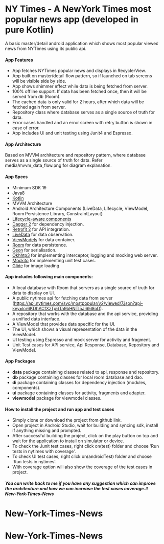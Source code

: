 # NY Times - A NewYork Times most popular news app (developed in pure Kotlin)

A basic master/detail android application which shows most popular viewed news from NYTimes using its public api.

#### App Features
* App fetches NYTimes popular news and displays in RecyclerView.
* App built on master/detail flow pattern, so if launched on tab screens will be visible side by side.
* App shows shimmer effect while data is being fetched from server.
* 100% offline support. If data has been fetched once, then it will be served from db (Room).
* The cached data is only valid for 2 hours, after which data will be fetched again from server.
* Repository class where database serves as a single source of truth for data.
* Error cases handled and an error screen with retry button is shown in case of error.
* App includes UI and unit testing using Junit4 and Espresso.

#### App Architecture 
Based on MVVM architecture and repository pattern, where database serves as a single source of truth for data.
Refer media/mvvm_data_flow.png for diagram explanation.

#### App Specs
- Minimum SDK 19
- [Java8](https://java.com/en/download/faq/java8.xml)
- [Kotlin](https://kotlinlang.org/)
- MVVM Architecture
- Android Architecture Components (LiveData, Lifecycle, ViewModel, Room Persistence Library, ConstraintLayout)
- [Lifecycle-aware components](https://developer.android.com/topic/libraries/architecture/lifecycle)
- [Dagger 2](https://google.github.io/dagger/) for dependency injection.
- [Retrofit 2](https://square.github.io/retrofit/) for API integration.
- [LiveData](https://developer.android.com/topic/libraries/architecture/livedata) for data observation.
- [ViewModels](https://developer.android.com/topic/libraries/architecture/viewmodel) for data container.
- [Room](https://developer.android.com/topic/libraries/architecture/room) for data persistence.
- [Gson](https://github.com/google/gson) for serialisation.
- [Okhhtp3](https://github.com/square/okhttp) for implementing interceptor, logging and mocking web server.
- [Mockito](https://site.mockito.org/) for implementing unit test cases.
- [Glide](https://github.com/bumptech/glide) for image loading.

#### App includes following main components:
* A local database with Room that servers as a single source of truth for data to display on UI. 
* A public nytimes api for fetching data from server (https://api.nytimes.com/svc/mostpopular/v2/viewed/7.json?api-key=lor6KDhACfXzTp6Ta9bHNTI5Jl6l68oD).
* A repository that works with the database and the api service, providing a unified data interface.
* A ViewModel that provides data specific for the UI.
* The UI, which shows a visual representation of the data in the ViewModel.
* UI testing using Espresso and mock server for activity and fragment.
* Unit Test cases for API service, Api Response, Database, Repository and ViewModel.

#### App Packages
* <b>data</b> package containing classes related to api, response and repository.
* <b>db</b> package containing classes for local room database and dao.
* <b>di</b> package containing classes for dependency injection (modules, components).
* <b>ui</b> package containing classes for activity, fragments and adapter.
* <b>viewmodel</b> package for viewmodel classes.

#### How to install the project and run app and test cases
* Simply clone or download the project from github link.
* Open project in Android Studio, wait for building and syncing sdk, install if anything missing and prompted.
* After successful building the project, click on the play button on top and wait for the application to install on simulator or device.
* To check the Junit test cases, right click on(test) folder and choose 'Run tests in nytimes with coverage'.
* To check UI test cases, right click on(androidTest) folder and choose 'Run tests in nytimes'.
* With coverage option will also show the coverage of the test cases in project.

##### You can write back to me if you have any suggestion which can improve the architecture and how we can increase the test cases coverage.# New-York-Times-News
# New-York-Times-News
# New-York-Times-News
